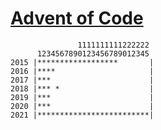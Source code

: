 # [Advent of Code](https://adventofcode.com)
```
               1111111111222222
      1234567890123456789012345
2015 |******************       |
2016 |****                     |
2017 |***                      |
2018 |*** *                    |
2019 |***                      |
2020 |***                      |
2021 |*************************|
```

